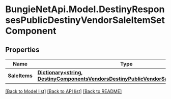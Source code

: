 
# BungieNetApi.Model.DestinyResponsesPublicDestinyVendorSaleItemSetComponent

## Properties

Name | Type | Description | Notes
------------ | ------------- | ------------- | -------------
**SaleItems** | [**Dictionary&lt;string, DestinyComponentsVendorsDestinyPublicVendorSaleItemComponent&gt;**](DestinyComponentsVendorsDestinyPublicVendorSaleItemComponent.md) |  | [optional] 

[[Back to Model list]](../README.md#documentation-for-models)
[[Back to API list]](../README.md#documentation-for-api-endpoints)
[[Back to README]](../README.md)

